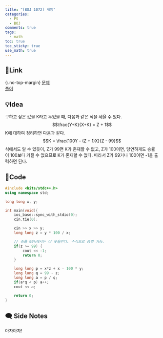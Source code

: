```yaml
---
title: "[BOJ 1072] 게임"
categories:
  - PS
  - BOJ
comments: true
tags:
  - math
toc: true
toc_sticky: true
use_math: true
---
```

## 🔗Link
{:.no-top-margin}
[문제](https://boj.kr/1072)  
[풀이](https://github.com/La-Coruna/PS/blob/main/baekjoon/1072.cpp)  
## 💡Idea
구하고 싶은 값을 K라고 두었을 때, 다음과 같은 식을 세울 수 있다.
$$\frac{Y+K}{X+K} = Z + 1$$
K에 대하여 정리하면 다음과 같다.
$$K = \frac{100Y - (Z + 1)X}{Z - 99}$$
식에서도 알 수 있듯이, Z가 99면 K가 존재할 수 없고, Z가 100이면, 당연하게도 승률이 100보다 커질 수 없으므로 K가 존재할 수 없다.
따라서 Z가 99거나 100이면 -1을 출력하면 된다.
## 🔑Code
```c++
#include <bits/stdc++.h>
using namespace std;

long long x, y;

int main(void){
    ios_base::sync_with_stdio(0);
    cin.tie(0);

    cin >> x >> y;
    long long z = y * 100 / x;

    // 승률 99%에서는 더 못올린다. 수식으로 증명 가능.
    if(z >= 99) {
        cout << -1;
        return 0;
    }

    long long p = x*z + x - 100 * y;
    long long q = 99 - z;
    long long a = p / q;
    if(a*q < p) a++;
    cout << a;

    return 0;
}
```

## 🗨️ Side Notes
 아자아자!
